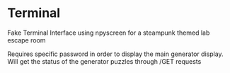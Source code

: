 # Terminal

Fake Terminal Interface using npyscreen for a steampunk themed lab escape room

Requires specific password in order to display the main generator display. Will get the status of the generator puzzles through /GET requests
